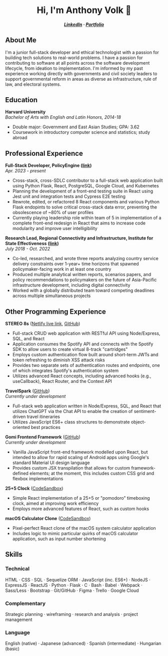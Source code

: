 <h1 align="center">Hi, I'm Anthony Volk 👋</h1>
<h5 align="center"><a href="https://www.linkedin.com/in/anthonyvolk" target="blank">LinkedIn</a> · <a href="https://www.anthonyvolk.com" target="blank">Portfolio</a></h5>
<h2>About Me</h2>

I'm a junior full-stack developer and ethical technologist with a passion for building tech solutions to real-world problems. I have a passion for contributing to software at all points across the software development lifecycle, from ideation to implementation. I'm informed by my past experience working directly with governments and civil society leaders to support governmental reform in areas as diverse as infrastructure, rule of law, and electoral systems.

<h2>Education</h2>

**Harvard University**  
*Bachelor of Arts with English and Latin Honors, 2014-18*
- Double major: Government and East Asian Studies; GPA: 3.62
- Coursework in introductory computer science and statistics; study abroad

<h2>Professional Experience</h2>

**Full-Stack Developer, PolicyEngine ([link](https://www.policyengine.org))**  
*Apr. 2023 - present*  
- Cross-stack, cross-SDLC contributor to a full-stack web application built using Python Flask, React, PostgreSQL, Google Cloud, and Kubernetes
- Planning the development of a front-end testing suite in React using Jest unit and integration tests and Cypress E2E testing
- Rewrote, edited, or refactored 8 React components and various Python Flask endopints to solve critical cross-stack data error, preventing the obsolescence of ~80% of user profiles
- Currently playing leadership role within team of 5 in implementation of a complete front-end redesign in React that aims to increase code modularity and improve user intelligibility

**Research Lead, Regional Connectivity and Infrastructure, Institute for State Effectiveness ([link](https://www.effectivestates.org))**  
*July 2018 - Oct. 2022*  
- Co-led, researched, and wrote three reports analyzing country service delivery constraints over 1-year+ time horizons that spawned policymaker-facing work in at least one country
- Produced multiple analytical written reports, scenarios papers, and policy recommendations to policymakers on the future of Asia-Pacific infrastructure development, including digital connectivity
- Worked with a globally distributed team toward competing deadlines across multiple simultaneous projects

<h2>Other Programming Experience</h2>

**STEREO 8s** ([Netlify live link](https://tinyurl.com/bdfdpmsf), [GitHub](https://tinyurl.com/bdvm5f6a))  
- Full-stack CRUD web application with RESTful API using Node/Express, SQL, and React
- Application consumes the Spotify API and connects with the Spotify SDK to allow users to create virtual 8-track "cartridges"
- Employs custom authentication flow built around short-term JWTs and token refreshing to diminish XSS attack risks
- Provides two separate sets of authentication routes and endpoints, one of which integrates Spotify's authentication system
- Utilizes advanced React concepts, including advanced hooks (e.g., useCallback), React Router, and the Context API

**TravelSpark** ([GitHub](https://tinyurl.com/2bfty5kj))  
_Currently under development_
- Full-stack web application written in Node/Express, SQL, and React that utilizes ChatGPT via the Chat API to enable the creation of sentiment-driven travel itineraries
- Utilizes JavaScript ES6+ class structures to demonstrate object-oriented best practices

**Gomi Frontend Framework** ([GitHub](https://github.com/anth-volk/gomi-frontend-framework))  
_Currently under development_  
- Vanilla JavaScript front-end framework modelled upon React, but intended to allow for rapid scaling of Android apps using Google's standard Material UI design language
- Provides custom JSX transpilation that allows for custom framework-defined elements; at the moment, this includes custom CSS grid and flexbox implementations

**25+5 Clock** ([CodeSandbox](https://f2ywg4.csb.app/))
- Simple React implementation of a 25+5 or "pomodoro" timeboxing clock, aimed at improving work efficiency
- Employs more advanced features of React, such as custom hooks

**macOS Calculator Clone** ([CodeSandbox](https://8miwnq.csb.app/))
- Pixel-perfect React clone of the macOS system calculator application
- Includes logic to mimic particular quirks of macOS calculator application, such as input number shortening

<h2>Skills</h2>

<h3>Technical</h3>

HTML · CSS · SQL · Sequelize ORM · JavaScript (inc. ES6+) · NodeJS · ExpressJS · ReactJS · Python · Flask · C · Bash · Babel · Webpack · Sass/Less · Bootstrap · Git/GitHub · Figma · Trello · Google Cloud

<h3>Complementary</h3>

Strategic planning · wireframing · research and analysis · project management

<h3>Language</h3>

English (native) · Japanese (advanced) · Spanish (intermediate) · Hungarian (basic)
